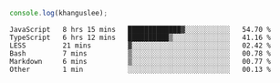 ```js
console.log(khanguslee);
```

<!--START_SECTION:waka-->

```text
JavaScript   8 hrs 15 mins   █████████████▓░░░░░░░░░░░   54.70 %
TypeScript   6 hrs 12 mins   ██████████▒░░░░░░░░░░░░░░   41.16 %
LESS         21 mins         ▓░░░░░░░░░░░░░░░░░░░░░░░░   02.42 %
Bash         7 mins          ▒░░░░░░░░░░░░░░░░░░░░░░░░   00.78 %
Markdown     6 mins          ▒░░░░░░░░░░░░░░░░░░░░░░░░   00.77 %
Other        1 min           ░░░░░░░░░░░░░░░░░░░░░░░░░   00.13 %
```

<!--END_SECTION:waka-->

<!--
**khanguslee/khanguslee** is a ✨ _special_ ✨ repository because its `README.md` (this file) appears on your GitHub profile.

Here are some ideas to get you started:

- 🔭 I’m currently working on ...
- 🌱 I’m currently learning ...
- 👯 I’m looking to collaborate on ...
- 🤔 I’m looking for help with ...
- 💬 Ask me about ...
- 📫 How to reach me: ...
- 😄 Pronouns: ...
- ⚡ Fun fact: ...
-->
